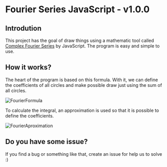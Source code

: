 # Fourier Series JavaScript - v1.0.0

## Introdution
This project has the goal of draw things using a mathematic tool called 
[Complex Fourier Series](https://en.wikipedia.org/wiki/Fourier_series) 
by JavaScript. The program is easy and simple to use.  

## How it works?
The heart of the program is based on this formula. With it, 
we can define the coefficients of all circles and make possible
draw just using the sum of all circles. 

![FourierFormula](https://github.com/AndrePinheiroPT/FourierSeriesJavascript/blob/master/img/formula1.png)

To calculate the integral, an approximation 
is used so that it is possible to define the coefficients.

![FourierAproximation](https://github.com/AndrePinheiroPT/FourierSeriesJavascript/blob/master/img/formula2.png)

## Do you have some issue?
If you find a bug or something like that, create an issue for help us to solve :)
